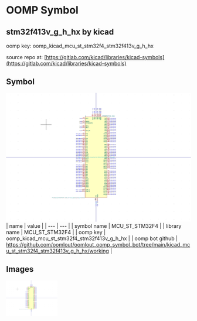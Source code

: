 # OOMP Symbol  
## stm32f413v_g_h_hx  by kicad  
  
oomp key: oomp_kicad_mcu_st_stm32f4_stm32f413v_g_h_hx  
  
source repo at: [https://gitlab.com/kicad/libraries/kicad-symbols](https://gitlab.com/kicad/libraries/kicad-symbols)  
## Symbol  
  
[![working.png](working_600.png)](working.png)  
| name | value | 
| --- | --- | 
| symbol name | MCU_ST_STM32F4 | 
| library name | MCU_ST_STM32F4 | 
| oomp key | oomp_kicad_mcu_st_stm32f4_stm32f413v_g_h_hx | 
| oomp bot github | https://github.com/oomlout/oomlout_oomp_symbol_bot/tree/main/kicad_mcu_st_stm32f4_stm32f413v_g_h_hx/working | 
## Images  
  
[![working.png](working_140.png)](working.png)  
